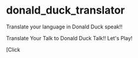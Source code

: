 # donald_duck_translator
Translate your language in Donald Duck speak!!


Translate Your Talk to Donald Duck Talk!!
Let's Play!

[Click 
